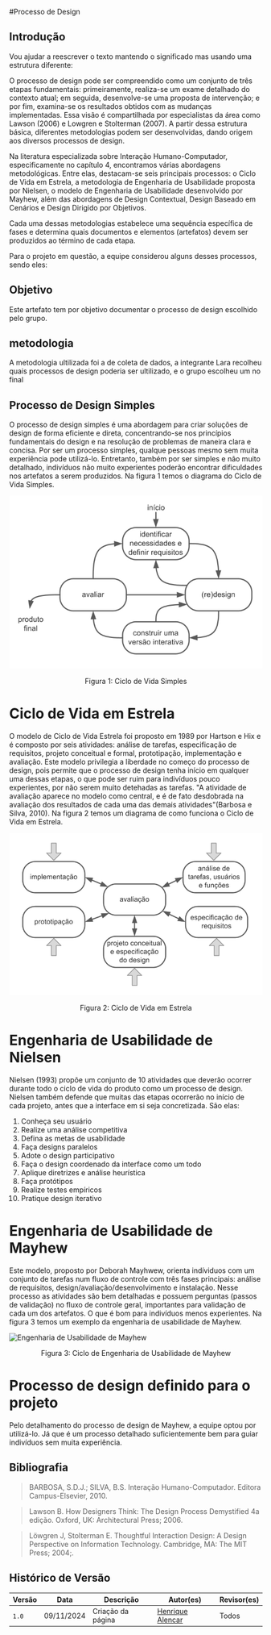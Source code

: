 #Processo de Design

## Introdução
Vou ajudar a reescrever o texto mantendo o significado mas usando uma estrutura diferente:

O processo de design pode ser compreendido como um conjunto de três etapas fundamentais: primeiramente, realiza-se um exame detalhado do contexto atual; em seguida, desenvolve-se uma proposta de intervenção; e por fim, examina-se os resultados obtidos com as mudanças implementadas. Essa visão é compartilhada por especialistas da área como Lawson (2006) e Lowgren e Stolterman (2007). A partir dessa estrutura básica, diferentes metodologias podem ser desenvolvidas, dando origem aos diversos processos de design.

Na literatura especializada sobre Interação Humano-Computador, especificamente no capítulo 4, encontramos várias abordagens metodológicas. Entre elas, destacam-se seis principais processos: o Ciclo de Vida em Estrela, a metodologia de Engenharia de Usabilidade proposta por Nielsen, o modelo de Engenharia de Usabilidade desenvolvido por Mayhew, além das abordagens de Design Contextual, Design Baseado em Cenários e Design Dirigido por Objetivos.

Cada uma dessas metodologias estabelece uma sequência específica de fases e determina quais documentos e elementos (artefatos) devem ser produzidos ao término de cada etapa.

Para o projeto em questão, a equipe considerou alguns desses processos, sendo eles:

## Objetivo
Este artefato tem por objetivo documentar o processo de design escolhido pelo grupo.

## metodologia
A metodologia ultilizada foi a de coleta de dados, a integrante Lara recolheu quais processos de design poderia ser ultilizado, e o grupo escolheu um no final

## Processo de Design Simples

O processo de design simples é uma abordagem para criar soluções de design de forma eficiente e direta, concentrando-se nos princípios fundamentais do design e na resolução de problemas de maneira clara e concisa. Por ser um processo simples, qualque pessoas mesmo sem muita experiência pode utilizá-lo. Entretanto, também por ser simples e não muito detalhado, indivíduos não muito experientes poderão encontrar dificuldades nos artefatos a serem produzidos. Na figura 1 temos o diagrama do Ciclo de Vida Simples.

![Cilo de Design Simples](../assets/ferramentas/ciclo-de-vida-simples.png)
<div align="center">
<p> Figura 1: Ciclo de Vida Simples </p> 
</div>


# Ciclo de Vida em Estrela

O modelo de Ciclo de Vida Estrela foi proposto em 1989 por Hartson e Hix e é composto por seis atividades: análise de tarefas, especificação de requisitos, projeto conceitual e formal, prototipação, implementação e avaliação. Este modelo privilegia a liberdade no começo do processo de design, pois permite que o processo de design tenha início em qualquer uma dessas etapas, o que pode ser ruim para indivíduos pouco experientes, por não serem muito detehadas as tarefas. "A atividade de avaliação aparece no modelo como central, e é de fato desdobrada na avaliação dos resultados de cada uma das demais atividades"(Barbosa e Silva, 2010). Na figura 2 temos um diagrama de como funciona o Ciclo de Vida em Estrela.

![Cilo de Vida em Estrela](../assets/ferramentas/ciclo-de-vida-estrela.png)
<div align="center">
<p> Figura 2: Ciclo de Vida em Estrela</p> 
</div>

# Engenharia de Usabilidade de Nielsen

Nielsen (1993) propõe um conjunto de 10 atividades que deverão ocorrer durante todo o ciclo de vida do produto como um processo de design. Nielsen também defende que muitas das etapas ocorrerão no início de cada projeto, antes que a interface em si seja concretizada. São elas:
1. Conheça seu usuário
2. Realize uma análise competitiva
3. Defina as metas de usabilidade
4. Faça designs paralelos
5. Adote o design participativo
6. Faça o design coordenado da interface como um todo
7. Aplique diretrizes e análise heurística
8. Faça protótipos
9. Realize testes empíricos
10. Pratique design iterativo

# Engenharia de Usabilidade de Mayhew

Este modelo, proposto por Deborah Mayhwew, orienta indíviduos com um conjunto de tarefas num fluxo de controle com três fases principais: análise de
requisitos, design/avaliação/desenvolvimento e instalação. Nesse processo as atividades são bem detalhadas e possuem perguntas (passos de validação) no fluxo de controle geral, importantes para validação de cada um dos artefatos. O que é bom para indivíduos menos experientes. Na figura 3 temos um exemplo da engenharia de usabilidade de Mayhew.

![Engenharia de Usabilidade de Mayhew](../assets/planejamento/ciclo-eng-mayhew.png)
<div align="center">
<p> Figura 3: Ciclo de Engenharia de Usabilidade de Mayhew</p> 
</div>

# Processo de design definido para o projeto

Pelo detalhamento do processo de design de Mayhew, a equipe optou por utilizá-lo. Já que é um processo detalhado suficientemente bem para guiar indivíduos sem muita experiência.

## Bibliografia
> BARBOSA, S.D.J.; SILVA, B.S. Interação Humano-Computador. Editora Campus-Elsevier, 2010.

> Lawson B. How Designers Think: The Design Process Demystified 4a edição. Oxford, UK: Architectural Press; 2006.

> Löwgren J, Stolterman E. Thoughtful Interaction Design: A Design Perspective on Information Technology. Cambridge, MA: The MIT Press; 2004;.


## Histórico de Versão

| Versão | Data       | Descrição                                | Autor(es)                                                                                       | Revisor(es)                                                                                                                                    |
| ------ | ---------- | ---------------------------------------- | ----------------------------------------------------------------------------------------------- | ---------------------------------------------------------------------------------------------------------------------------------------------- |
| `1.0`  | 09/11/2024 | Criação da página                     | [Henrique Alencar](https://github.com/henryqma) | Todos |
